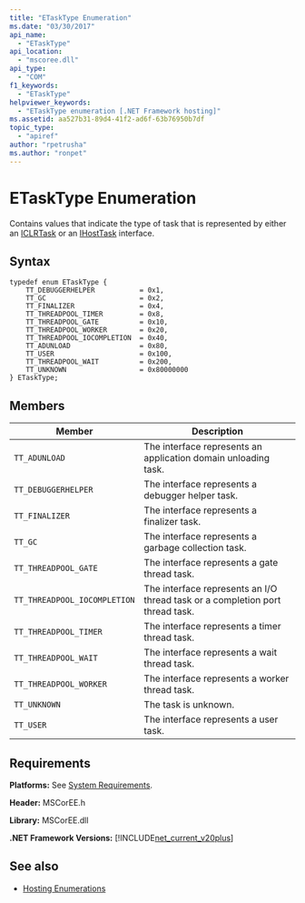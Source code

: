 ```yaml
---
title: "ETaskType Enumeration"
ms.date: "03/30/2017"
api_name: 
  - "ETaskType"
api_location: 
  - "mscoree.dll"
api_type: 
  - "COM"
f1_keywords: 
  - "ETaskType"
helpviewer_keywords: 
  - "ETaskType enumeration [.NET Framework hosting]"
ms.assetid: aa527b31-89d4-41f2-ad6f-63b76950b7df
topic_type: 
  - "apiref"
author: "rpetrusha"
ms.author: "ronpet"
---
```

# ETaskType Enumeration
Contains values that indicate the type of task that is represented by either an [ICLRTask](../../../../docs/framework/unmanaged-api/hosting/iclrtask-interface.md) or an [IHostTask](../../../../docs/framework/unmanaged-api/hosting/ihosttask-interface.md) interface.  
  
## Syntax  
  
```  
typedef enum ETaskType {  
    TT_DEBUGGERHELPER           = 0x1,  
    TT_GC                       = 0x2,  
    TT_FINALIZER                = 0x4,  
    TT_THREADPOOL_TIMER         = 0x8,  
    TT_THREADPOOL_GATE          = 0x10,  
    TT_THREADPOOL_WORKER        = 0x20,  
    TT_THREADPOOL_IOCOMPLETION  = 0x40,  
    TT_ADUNLOAD                 = 0x80,  
    TT_USER                     = 0x100,  
    TT_THREADPOOL_WAIT          = 0x200,  
    TT_UNKNOWN                  = 0x80000000  
} ETaskType;  
```  
  
## Members  
  
|Member|Description|  
|------------|-----------------|  
|`TT_ADUNLOAD`|The interface represents an application domain unloading task.|  
|`TT_DEBUGGERHELPER`|The interface represents a debugger helper task.|  
|`TT_FINALIZER`|The interface represents a finalizer task.|  
|`TT_GC`|The interface represents a garbage collection task.|  
|`TT_THREADPOOL_GATE`|The interface represents a gate thread task.|  
|`TT_THREADPOOL_IOCOMPLETION`|The interface represents an I/O thread task or a completion port thread task.|  
|`TT_THREADPOOL_TIMER`|The interface represents a timer thread task.|  
|`TT_THREADPOOL_WAIT`|The interface represents a wait thread task.|  
|`TT_THREADPOOL_WORKER`|The interface represents a worker thread task.|  
|`TT_UNKNOWN`|The task is unknown.|  
|`TT_USER`|The interface represents a user task.|  
  
## Requirements  
 **Platforms:** See [System Requirements](../../../../docs/framework/get-started/system-requirements.md).  
  
 **Header:** MSCorEE.h  
  
 **Library:** MSCorEE.dll  
  
 **.NET Framework Versions:** [!INCLUDE[net_current_v20plus](../../../../includes/net-current-v20plus-md.md)]  
  
## See also
- [Hosting Enumerations](../../../../docs/framework/unmanaged-api/hosting/hosting-enumerations.md)
